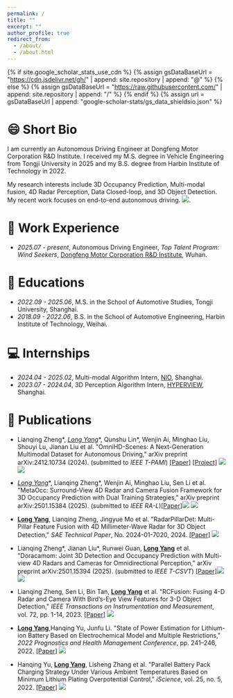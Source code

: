 ```yaml
---
permalink: /
title: ""
excerpt: ""
author_profile: true
redirect_from: 
  - /about/
  - /about.html
---
```


{% if site.google_scholar_stats_use_cdn %}
{% assign gsDataBaseUrl = "https://cdn.jsdelivr.net/gh/" | append: site.repository | append: "@" %}
{% else %}
{% assign gsDataBaseUrl = "https://raw.githubusercontent.com/" | append: site.repository | append: "/" %}
{% endif %}
{% assign url = gsDataBaseUrl | append: "google-scholar-stats/gs_data_shieldsio.json" %}

<span class='anchor' id='about-me'></span>
# 😄 Short Bio
I am currently an Autonomous Driving Engineer at Dongfeng Motor Corporation R&D Institute. I received my M.S. degree in Vehicle Engineering from Tongji University in 2025 and my B.S. degree from Harbin Institute of Technology in 2022.

My research interests include 3D Occupancy Prediction, Multi-modal fusion, 4D Radar Perception, Data Closed-loop, and 3D Object Detection. My recent work focuses on end-to-end autonomous driving. <a href='https://scholar.google.com/citations?user=DhtAFkwAAAAJ'><img src="https://img.shields.io/endpoint?url={{ url | url_encode }}&logo=Google%20Scholar&labelColor=f6f6f6&color=9cf&style=flat&label=citations"></a>.

<!--
# 🔥 News
- *2022.02*: &nbsp;🎉🎉 Lorem ipsum dolor sit amet, consectetur adipiscing elit. Vivamus ornare aliquet ipsum, ac tempus justo dapibus sit amet. 
- *2022.02*: &nbsp;🎉🎉 Lorem ipsum dolor sit amet, consectetur adipiscing elit. Vivamus ornare aliquet ipsum, ac tempus justo dapibus sit amet. 
-->

# 💼 Work Experience
- *2025.07 - present*, Autonomous Driving Engineer, *Top Talent Program: Wind Seekers*, <a href="https://www.dfmc.com.cn/">Dongfeng Motor Corporation R&D Institute</a>, Wuhan.
  
# 📖 Educations
- *2022.09 - 2025.06*, M.S. in the School of Automotive Studies, Tongji University, Shanghai. 
- *2018.09 - 2022.06*, B.S. in the School of Automotive Engineering, Harbin Institute of Technology, Weihai.

# 💻 Internships
- *2024.04 - 2025.02*,  Multi-modal Algorithm Intern, <a href='https://www.nio.cn/'>NIO</a>, Shanghai.
- *2023.07 - 2024.04*,  3D Perception Algorithm Intern, <a href='https://www.hongjingdrive.com/'>HYPERVIEW</a>, Shanghai.

<!--
# 💬 Invited Talks
- *2021.06*, Lorem ipsum dolor sit amet, consectetur adipiscing elit. Vivamus ornare aliquet ipsum, ac tempus justo dapibus sit amet. 
- *2021.03*, Lorem ipsum dolor sit amet, consectetur adipiscing elit. Vivamus ornare aliquet ipsum, ac tempus justo dapibus sit amet.  \| [\[video\]](https://github.com/)
-->

<!--
# 🎖 Honors and Awards
- *2021.10* Lorem ipsum dolor sit amet, consectetur adipiscing elit. Vivamus ornare aliquet ipsum, ac tempus justo dapibus sit amet. 
- *2021.09* Lorem ipsum dolor sit amet, consectetur adipiscing elit. Vivamus ornare aliquet ipsum, ac tempus justo dapibus sit amet.
-->

# 📝 Publications 
- Lianqing Zheng\*, **<u>Long Yang*</u>**, Qunshu Lin\*, Wenjin Ai, Minghao Liu, Shouyi Lu, Jianan Liu et al. "OmniHD-Scenes: A Next-Generation Multimodal
Dataset for Autonomous Driving," arXiv preprint arXiv:2412.10734 (2024). (submitted to *IEEE T-PAMI*)  [[Paper]](https://arxiv.org/abs/2412.10734) [[Project]](https://www.2077ai.com/OmniHD-Scenes/) [![](https://img.shields.io/github/stars/TJRadarLab/OmniHD-Scenes?style=social&label=Code+Stars)](https://github.com/TJRadarLab/OmniHD-Scenes) <a href='https://scholar.google.cz/citations?user=IvYbyX4AAAAJ'><img src="https://img.shields.io/badge/dynamic/json?url=https://raw.githubusercontent.com/LucasYang567/LucasYang567.github.io/google-scholar-stats/gs_data.json&query=$.publications.IvYbyX4AAAAJ:RHpTSmoSYBkC.num_citations&logo=Google%20Scholar&label=citations&color=9cf&labelColor=f6f6f6&style=flat"></a>

- **<u>Long Yang*</u>**, Lianqing Zheng\*, Wenjin Ai, Minghao Liu, Sen Li et al. "MetaOcc: Surround-View 4D Radar and Camera Fusion Framework for 3D Occupancy Prediction with Dual Training Strategies," arXiv preprint arXiv:2501.15384 (2025). (submitted to *IEEE RA-L*)[[Paper]](https://arxiv.org/abs/2501.15384)[![](https://img.shields.io/github/stars/LucasYang567/MetaOcc?style=social&label=Code+Stars)](https://github.com/LucasYang567/MetaOcc) <a href='https://scholar.google.cz/citations?user=IvYbyX4AAAAJ'><img src="https://img.shields.io/badge/dynamic/json?url=https://raw.githubusercontent.com/LucasYang567/LucasYang567.github.io/google-scholar-stats/gs_data.json&query=$.publications.IvYbyX4AAAAJ:4JMBOYKVnBMC.num_citations&logo=Google%20Scholar&label=citations&color=9cf&labelColor=f6f6f6&style=flat"></a>

- **<u>Long Yang</u>**, Lianqing Zheng, Jingyue Mo et al. "RadarPillarDet: Multi-Pillar Feature Fusion with 4D Millimeter-Wave Radar for 3D Object Detection," *SAE Technical Paper*, No. 2024-01-7020, 2024. [[Paper]](https://www.sae.org/publications/technical-papers/content/2024-01-7020/) <a href='https://scholar.google.cz/citations?user=IvYbyX4AAAAJ'><img src="https://img.shields.io/badge/dynamic/json?url=https://raw.githubusercontent.com/LucasYang567/LucasYang567.github.io/google-scholar-stats/gs_data.json&query=$.publications.IvYbyX4AAAAJ:e5wmG9Sq2KIC.num_citations&logo=Google%20Scholar&label=citations&color=9cf&labelColor=f6f6f6&style=flat"></a>

- Lianqing Zheng\*, Jianan Liu\*, Runwei Guan, **<u>Long Yang</u>** et al. "Doracamom: Joint 3D Detection and Occupancy Prediction with Multi-view 4D Radars and Cameras for Omnidirectional Perception," arXiv preprint arXiv:2501.15394 (2025). (submitted to *IEEE T-CSVT*) [[Paper]](https://arxiv.org/abs/2501.15394)[![](https://img.shields.io/github/stars/TJRadarLab/Doracamom?style=social&label=Code+Stars)](https://github.com/TJRadarLab/Doracamom) <a href='https://scholar.google.cz/citations?user=IvYbyX4AAAAJ'><img src="https://img.shields.io/badge/dynamic/json?url=https://raw.githubusercontent.com/LucasYang567/LucasYang567.github.io/google-scholar-stats/gs_data.json&query=$.publications.IvYbyX4AAAAJ:j3f4tGmQtD8C.num_citations&logo=Google%20Scholar&label=citations&color=9cf&labelColor=f6f6f6&style=flat"></a>

- Lianqing Zheng, Sen Li, Bin Tan, **<u>Long Yang</u>** et al. "RCFusion: Fusing 4-D Radar and Camera With Bird’s-Eye View Features for 3-D Object Detection," *IEEE Transactions on Instrumentation and Measurement*, vol. 72, pp. 1-14, 2023. [[Paper]](https://ieeexplore.ieee.org/abstract/document/10138035) <a href='https://scholar.google.cz/citations?user=IvYbyX4AAAAJ'><img src="https://img.shields.io/badge/dynamic/json?url=https://raw.githubusercontent.com/LucasYang567/LucasYang567.github.io/google-scholar-stats/gs_data.json&query=$.publications.IvYbyX4AAAAJ:R3hNpaxXUhUC.num_citations&logo=Google%20Scholar&label=citations&color=9cf&labelColor=f6f6f6&style=flat"></a>

- **<u>Long Yang</u>**,Hanqing Yu, Junfu Li. "State of Power Estimation for Lithium-ion Battery Based on Electrochemical Model and Multiple Restrictions," *2022 Prognostics and Health Management Conference*, pp. 241–246, 2022. [[Paper]](https://ieeexplore.ieee.org/abstract/document/9808822) <a href='https://scholar.google.cz/citations?user=IvYbyX4AAAAJ'><img src="https://img.shields.io/badge/dynamic/json?url=https://raw.githubusercontent.com/LucasYang567/LucasYang567.github.io/google-scholar-stats/gs_data.json&query=$.publications.IvYbyX4AAAAJ:u-x6o8ySG0sC.num_citations&logo=Google%20Scholar&label=citations&color=9cf&labelColor=f6f6f6&style=flat"></a>

- Hanqing Yu, **<u>Long Yang</u>**, Lisheng Zhang et al. "Parallel Battery Pack Charging Strategy Under Various Ambient Temperatures Based on Minimum Lithium Plating Overpotential Control," *iScience*, vol. 25, no. 5, 2022. [[Paper]](https://www.cell.com/iscience/fulltext/S2589-0042(22)00513-2?uuid=uuid%3A9b6b2923-51c1-4767-809b-187822ba4d5f) <a href='https://scholar.google.cz/citations?user=IvYbyX4AAAAJ'><img src="https://img.shields.io/badge/dynamic/json?url=https://raw.githubusercontent.com/LucasYang567/LucasYang567.github.io/google-scholar-stats/gs_data.json&query=$.publications.IvYbyX4AAAAJ:d1gkVwhDpl0C.num_citations&logo=Google%20Scholar&label=citations&color=9cf&labelColor=f6f6f6&style=flat"></a>




